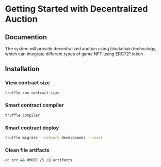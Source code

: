 # Getting Started with Decentralized Auction

## Documention

The system will provide decentralized auction using blockchain technology, which can integrate different types of game NFT using ERC721 token
## Installation

### View contract size

```bash
truffle run contract-size
```

### Smart contract compiler

```bash
truffle compiler
```

### Smart contract deploy

```bash
truffle migrate --network development --reset
```

### Clean file artifacts

```bash
cd src && RMDIR /S /Q artifacts
```
